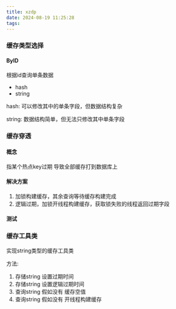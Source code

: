 ```yaml
---
title: xzdp
date: 2024-08-19 11:25:28
tags:
---
```


### 缓存类型选择

#### ByID

根据id查询单条数据

- hash
- string

hash: 可以修改其中的单条字段，但数据结构复杂

string: 数据结构简单，但无法只修改其中单条字段

### 缓存穿透

#### 概念

指某个热点key过期 导致全部缓存打到数据库上

#### 解决方案

1. 加锁构建缓存，其余查询等待缓存构建完成
2. 逻辑过期，加锁开线程构建缓存，获取锁失败的线程返回过期字段

#### 测试

### 缓存工具类

实现string类型的缓存工具类

方法:
1. 存储string 设置过期时间
2. 存储string 设置逻辑过期时间
3. 查询string 假如没有 缓存空值
4. 查询string 假如没有 开线程构建缓存

